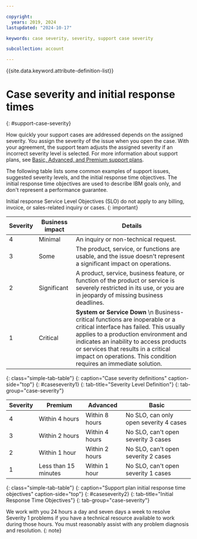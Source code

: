 ```yaml
---

copyright:
  years: 2019, 2024
lastupdated: "2024-10-17"

keywords: case severity, severity, support case severity

subcollection: account

---
```


{{site.data.keyword.attribute-definition-list}}

# Case severity and initial response times
{: #support-case-severity}

How quickly your support cases are addressed depends on the assigned severity. You assign the severity of the issue when you open the case. With your agreement, the support team adjusts the assigned severity if an incorrect severity level is selected. For more information about support plans, see [Basic, Advanced, and Premium support plans](/docs/account?topic=account-support-plans).

The following table lists some common examples of support issues, suggested severity levels, and the initial response time objectives. The initial response time objectives are used to describe IBM goals only, and don't represent a performance guarantee.

Initial response Service Level Objectives (SLO) do not apply to any billing, invoice, or sales-related inquiry or cases.
{: important}

| Severity | Business impact | Details |
|-----------------|-----------------|-----------------|
| 4 | Minimal | An inquiry or non-technical request. |
| 3 | Some | The product, service, or functions are usable, and the issue doesn't represent a significant impact on operations. |
| 2 | Significant | A product, service, business feature, or function of the product or service is severely restricted in its use, or you are in jeopardy of missing business deadlines. |
| 1 | Critical | **System or Service Down**  \n Business-critical functions are inoperable or a critical interface has failed. This usually applies to a production environment and indicates an inability to access products or services that results in a critical impact on operations. This condition requires an immediate solution. |
{: class="simple-tab-table"}
{: caption="Case severity definitions" caption-side="top"}
{: #caseseverity1}
{: tab-title="Severity Level Definition"}
{: tab-group="case-severity"}

| Severity | Premium              | Advanced         | Basic                                  |
|----------|----------------------|------------------|----------------------------------------|
| 4        | Within 4 hours       | Within 8 hours   | No SLO, can only open severity 4 cases |
| 3        | Within 2 hours       | Within 4 hours   | No SLO, can't open severity 3 cases    |
| 2        | Within 1 hour        | Within 2 hours   | No SLO, can't open severity 2 cases    |
| 1        | Less than 15 minutes | Within 1 hour    | No SLO, can't open severity 1 cases    |
{: class="simple-tab-table"}
{: caption="Support plan initial response time objectives" caption-side="top"}
{: #caseseverity2}
{: tab-title="Initial Response Time Objectives"}
{: tab-group="case-severity"}

We work with you 24 hours a day and seven days a week to resolve Severity 1 problems if you have a technical resource available to work during those hours. You must reasonably assist with any problem diagnosis and resolution.
{: note}
